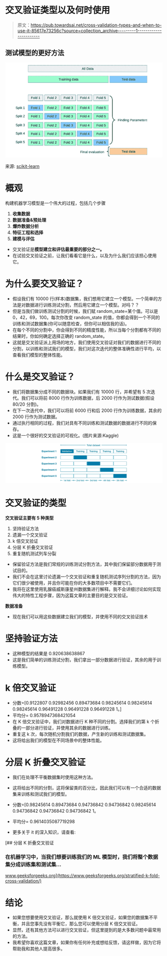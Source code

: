 # 交叉验证类型以及何时使用

> 原文：<https://pub.towardsai.net/cross-validation-types-and-when-to-use-it-85617e73256c?source=collection_archive---------1----------------------->

## 测试模型的更好方法

![](img/437631bd3e2a918255d2c7152199687f.png)

来源: [scikit-learn](https://scikit-learn.org/stable/modules/cross_validation.html)

# 概观

构建机器学习模型是一个伟大的过程，包括几个步骤

1.  **收集数据**
2.  **数据准备&预处理**
3.  **爆炸数据分析**
4.  **特征工程和选择**
5.  **建模与评估**

*   交叉验证是**模型建立和评估最重要的部分之一。**
*   在试验交叉验证之前，让我们看看它是什么，以及为什么我们应该担心使用它。

# 为什么要交叉验证？

*   假设我们有 10000 行(样本)数据集，我们想用它建立一个模型。一个简单的方法是对数据进行训练测试分割，然后用它建立一个模型。对吗？？
*   但是当我们做训练测试分割的时候，我们赋 random_state=某个值。可以是 0，42，69，100。每次你改变 random_state 的值，你都会得到一个不同的训练和测试数据集(你可以随意检查，但你可以相信我的话)。
*   在每个不同的分割中，你会得到不同的精度性能，所以当每个分割都有不同的结果时，你如何确定选择正确的 random_state。
*   这就是交叉验证派上用场的地方，我们使用交叉验证对我们的数据进行不同的分割，以训练和测试我们的模型，我们对这次迭代的整体准确性进行平均，以查看我们模型的整体性能。

# 什么是交叉验证？

*   我们将数据集分成不同的数据块。如果我们有 10000 行，并希望有 5 次迭代。我们可以将前 8000 行作为训练数据，后 2000 行作为测试数据(假设 80/20 分割)。
*   在下一次迭代中，我们可以将前 6000 行和后 2000 行作为训练数据，其余的 2000 行作为测试数据。
*   通过执行相同的过程，我们对具有不同训练和测试数据的数据进行不同的保存。
*   这是一个很好的交叉验证的可视化。(图片来源:Kaggle)

![](img/e526d33d9d306728d082c9e6d57c5bea.png)

# 交叉验证的类型

**交叉验证主要有 5 种类型**

1.  坚持验证方法
2.  遗漏一个交叉验证
3.  k 倍交叉验证
4.  分层 K 折叠交叉验证
5.  重复随机测试列车分裂

*   保留验证方法是我们常规的训练测试分割方法，其中我们保留部分数据用于测试目的。
*   我们不会在这里讨论遗漏一个交叉验证和重复随机测试序列分割的方法，因为它们很少被使用，并且你可能在你的大多数项目中不需要它们。
*   我将在这里使用乳腺癌威斯康星州数据集进行解释。我不会详细讨论如何实现伟大的特性工程步骤，因为这篇文章的主要目的是交叉验证。

**数据准备**

*   现在我们可以用这些数据建立我们的模型，并使用不同的交叉验证技术

# 坚持验证方法

*   这种模型的结果是 0.920638638867
*   这是我们简单的训练测试分割，我们拿出一部分数据进行验证，其余的用于训练模型。

# k 倍交叉验证

*   分数=[0.9122807 0.92982456 0.89473684 0.98245614 0.98245614 0.98245614 0.96491228 0.96491228 0.96491228 1。]
*   平均分= 0.9578947368421054
*   在 K 倍交叉验证中，我们对数据进行 K 种不同的分割。选择我们的第 k 个折叠的一部分进行验证，并使用其余的数据进行训练。
*   重复这 k 次，每次随机分割我们的数据，产生新的训练和测试数据集。
*   这将给出我们的模型在不同场景中的整体性能。

# 分层 K 折叠交叉验证

*   我们在处理不平衡数据集时使用这种方法。
*   这将给出不同的分割，这将保留类的百分比，因此我们可以有一个合适的数据集来训练和测试我们的模型。

*   分数=[0.98245614 0.89473684 0.94736842 0.94736842 0.98245614 0.94736842 0.94736842 0.94736842 1。
*   平均分= 0.9614035087719298
*   更多关于 it 的深入知识，请查看:

[](https://www.geeksforgeeks.org/stratified-k-fold-cross-validation/) [## 分层 K 折叠交叉验证

### 在机器学习中，当我们想要训练我们的 ML 模型时，我们将整个数据集分成训练集和测试集…

www.geeksforgeeks.org](https://www.geeksforgeeks.org/stratified-k-fold-cross-validation/) 

# 结论

*   如果您想要使用交叉验证，那么就使用 K 倍交叉验证，如果您的数据集不平衡，并且您事先没有平衡它，那么您可以使用分层 K 倍交叉验证。
*   显然，还有其他方法可以进行交叉验证，但这里提到的是大多数问题中最常用的方法。
*   我希望你喜欢这篇文章，如果你有任何补充或想给反馈，请这样做，因为它将帮助我和其他人提高很多。